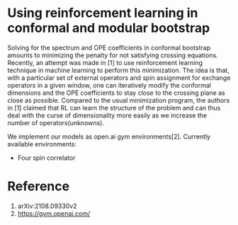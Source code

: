 # Using reinforcement learning in conformal and modular bootstrap

Solving for the spectrum and OPE coefficients in conformal bootstrap amounts to minimizing the penalty for not satisfying crossing equations. Recently, an attempt was made in [1] to use reinforcement learning technique in machine learning to perform this minimization. The idea is that, with a particular set of external operators and spin assignment for exchange operators in a given window, one can iteratively modify the conformal dimensions and the OPE coefficients to stay close to the crossing plane as close as possible. Compared to the usual minimization program, the authors in [1] claimed that RL can learn the structure of the problem and can thus deal with the curse of dimensionality more easily as we increase the number of operators(unknowns).

We implement our models as open.ai gym environments[2]. Currently available environments:
* Four spin correlator



# Reference

1. arXiv:2108.09330v2
3. https://gym.openai.com/
